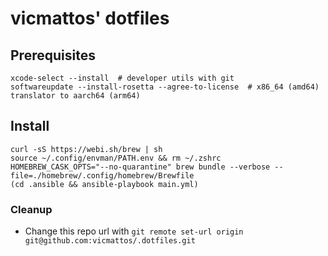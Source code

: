 # vicmattos' dotfiles

## Prerequisites
```
xcode-select --install  # developer utils with git
softwareupdate --install-rosetta --agree-to-license  # x86_64 (amd64) translator to aarch64 (arm64)
```

## Install
```
curl -sS https://webi.sh/brew | sh
source ~/.config/envman/PATH.env && rm ~/.zshrc
HOMEBREW_CASK_OPTS="--no-quarantine" brew bundle --verbose --file=./homebrew/.config/homebrew/Brewfile
(cd .ansible && ansible-playbook main.yml)
```

### Cleanup
- Change this repo url with `git remote set-url origin git@github.com:vicmattos/.dotfiles.git`
